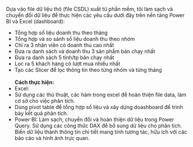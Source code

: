 Dựa vào file dữ liệu thô (file CSDL) xuất từ phần mềm, tôi làm sạch và chuyển đổi dữ liệu để thực hiện các yêu cầu dưới đây trên nền tảng Power BI và Excel (dashboard):<br>
- Tổng hợp số liệu doanh thu theo tháng<br>
- Tổng hợp và so sánh số liệu doanh thu theo nhóm<br>
- Chỉ ra 3 nhân viên có doanh thu cao nhất<br>
- Đưa ra danh sách và doanh thu 3 sản phẩm bán chạy nhất<br>
- Đưa ra danh sách 5 tỉnh/tp bán chạy nhất<br>
- Lọc ra 5 khách hàng có lượt mua nhiều nhất<br>
- Tạo các Slicer để lọc thông tin theo từng nhóm và từng tháng<br><br>
<b>Cách thực hiện:</b><br>
- Excel:<br>  <li>Sử dụng các thủ thuật, các hàm trong excel để hoàn thiện file data, làm cơ sở cho việc phân tích.</li>
          <li>Dùng pivot table để tổng hợp số liệu và xây dựng doashboard để trình bày kết quả phân tích.</li>
- Power BI: Làm sạch, chuyển đổi và hoàn thiện dữ liệu trong Power Query. Sử dụng các công thức DAX để bổ sung dữ liệu cho phân tích.<br>
            Biến dữ liệu thành thông tin chi tiết mang tính tương tác, hữu ích với các báo cáo và hình ảnh trực quan.
